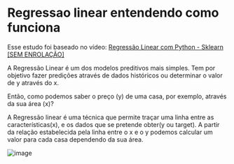 # Regressao linear entendendo como funciona

Esse estudo foi baseado no vídeo: [Regressão Linear com Python - Sklearn [SEM ENROLAÇÃO]](https://www.youtube.com/watch?v=E9SlPswKGCg&t=1s&ab_channel=MarceloOliveira)

A Regressão Linear é um dos modelos preditivos mais simples. Tem por objetivo fazer predições através de dados históricos ou determinar o valor de y através do x.

Então, como podemos saber o preço (y) de uma casa, por exemplo, através da sua área (x)?

A Regressão linear é uma técnica que permite traçar uma linha entre as características(x), e os dados que se pretende obter(y ou target).
A partir da relação estabelecida pela linha entre o x e o y podemos calcular um valor para cada casa dependendo da sua área.



![image](https://user-images.githubusercontent.com/104592210/183740823-9818f976-9119-4b2a-a547-e64c2fc2a2c6.png)

